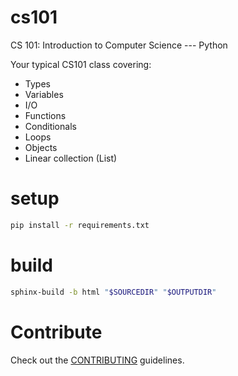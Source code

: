 # cs101
CS 101: Introduction to Computer Science --- Python

Your typical CS101 class covering:
- Types
- Variables
- I/O
- Functions
- Conditionals
- Loops
- Objects
- Linear collection (List)


# setup
```sh
pip install -r requirements.txt
```

# build
```sh
sphinx-build -b html "$SOURCEDIR" "$OUTPUTDIR"
```

# Contribute
Check out the [CONTRIBUTING](CONTRIBUTING.md) guidelines.
